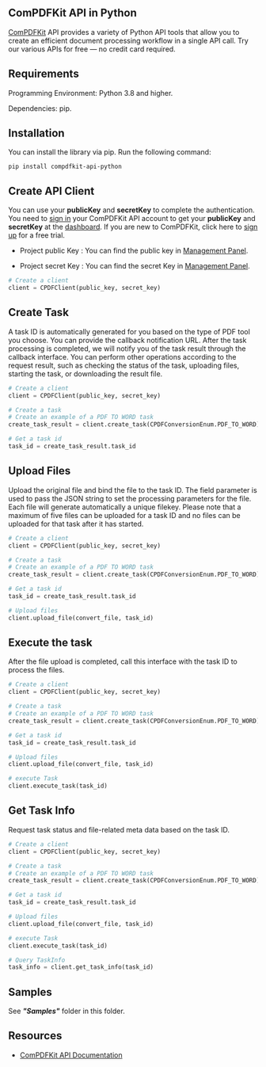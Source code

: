## ComPDFKit API in Python

[ComPDFKit](https://api.compdf.com/api/docs/introduction) API provides a variety of Python API tools that allow you to create an efficient document processing workflow in a single API call. Try our various APIs for free — no credit card required.



## Requirements

Programming Environment: Python 3.8 and higher.

Dependencies: pip.



## Installation

You can install the library via pip. Run the following command:

```shell script
pip install compdfkit-api-python
```



## Create API Client

You can use your **publicKey** and **secretKey** to complete the authentication. You need to [sign in](https://api.compdf.com/login) your ComPDFKit API account to get your **publicKey** and **secretKey** at the [dashboard](https://api-dashboard.compdf.com/api/keys). If you are new to ComPDFKit, click here to [sign up](https://api.compdf.com/signup) for a free trial.

- Project public Key : You can find the public key in [Management Panel](https://api-dashboard.compdf.com/api/keys).

- Project secret Key : You can find the secret Key in [Management Panel](https://api-dashboard.compdf.com/api/keys).

```python
# Create a client
client = CPDFClient(public_key, secret_key)
```



## Create Task

A task ID is automatically generated for you based on the type of PDF tool you choose. You can provide the callback notification URL. After the task processing is completed, we will notify you of the task result through the callback interface. You can perform other operations according to the request result, such as checking the status of the task, uploading files, starting the task, or downloading the result file.

```python
# Create a client
client = CPDFClient(public_key, secret_key)

# Create a task
# Create an example of a PDF TO WORD task
create_task_result = client.create_task(CPDFConversionEnum.PDF_TO_WORD)

# Get a task id
task_id = create_task_result.task_id
```



## Upload Files

Upload the original file and bind the file to the task ID. The field parameter is used to pass the JSON string to set the processing parameters for the file. Each file will generate automatically a unique filekey. Please note that a maximum of five files can be uploaded for a task ID and no files can be uploaded for that task after it has started.

```python
# Create a client
client = CPDFClient(public_key, secret_key)

# Create a task
# Create an example of a PDF TO WORD task
create_task_result = client.create_task(CPDFConversionEnum.PDF_TO_WORD)

# Get a task id
task_id = create_task_result.task_id

# Upload files
client.upload_file(convert_file, task_id)
```



## Execute the task

After the file upload is completed, call this interface with the task ID to process the files.

```python
# Create a client
client = CPDFClient(public_key, secret_key)

# Create a task
# Create an example of a PDF TO WORD task
create_task_result = client.create_task(CPDFConversionEnum.PDF_TO_WORD)

# Get a task id
task_id = create_task_result.task_id

# Upload files
client.upload_file(convert_file, task_id)

# execute Task
client.execute_task(task_id)
```



## Get Task Info

Request task status and file-related meta data based on the task ID.

```python
# Create a client
client = CPDFClient(public_key, secret_key)

# Create a task
# Create an example of a PDF TO WORD task
create_task_result = client.create_task(CPDFConversionEnum.PDF_TO_WORD)

# Get a task id
task_id = create_task_result.task_id

# Upload files
client.upload_file(convert_file, task_id)

# execute Task
client.execute_task(task_id)

# Query TaskInfo
task_info = client.get_task_info(task_id)
```



## Samples

See ***"Samples"*** folder in this folder.



## Resources

* [ComPDFKit API Documentation](https://api.compdf.com/api/docs/introduction)
